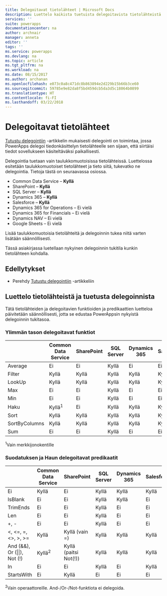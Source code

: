 ```yaml
---
title: Delegoitavat tietolähteet | Microsoft Docs
description: Luettelo kaikista tuetuista delegoitavista tietolähteistä
services: ''
suite: powerapps
documentationcenter: na
author: archnair
manager: anneta
editor: ''
tags: ''
ms.service: powerapps
ms.devlang: na
ms.topic: article
ms.tgt_pltfrm: na
ms.workload: na
ms.date: 08/15/2017
ms.author: archanan
ms.openlocfilehash: e073c0a8c471dc8b863894e2d229b15b66b3ce60
ms.sourcegitcommit: 59785e9e82da8f5bd459dcb5da3d5c18064b0899
ms.translationtype: HT
ms.contentlocale: fi-FI
ms.lasthandoff: 03/22/2018
---
```

# <a name="delegable-data-sources"></a>Delegoitavat tietolähteet
[Tutustu delegointiin](delegation-overview.md) -artikkelin mukaisesti delegointi on toimintaa, jossa PowerApps delegoi tiedonkäsittelyn tietolähteelle sen sijaan, että siirtäisi tiedot sovellukseen käsiteltäväksi paikallisesti.

Delegointia tuetaan vain taulukkomuotoisissa tietolähteissä. Luettelossa esitetään taulukkomuotoiset tietolähteet ja tieto siitä, tukevatko ne delegointia. Tietoja tästä on seuraavassa osiossa.

* Common Data Service – **Kyllä**
* SharePoint – **Kyllä**
* SQL Server – **Kyllä**
* Dynamics 365 – **Kyllä**
* Salesforce – **Kyllä**
* Dynamics 365 for Operations – Ei vielä
* Dynamics 365 for Financials – Ei vielä
* Dynamics NAV – Ei vielä
* Google Sheets – Ei vielä

Lisää taulukkomuotoisia tietolähteitä ja delegoinnin tukea niitä varten lisätään säännöllisesti.

Tässä asiakirjassa luetellaan nykyinen delegoinnin tukitila kunkin tietolähteen kohdalla.

## <a name="prerequisites"></a>Edellytykset

* Perehdy [Tutustu delegointiin](delegation-overview.md) -artikkeliin

## <a name="list-of-data-sources-and-supported-delegation"></a>Luettelo tietolähteistä ja tuetusta delegoinnista
Tätä tietolähteiden ja delegoitavien funktioiden ja predikaattien luetteloa päivitetään säännöllisesti, jotta se edustaa PowerAppsin nykyistä delegoinnin tukitasoa.

### <a name="top-level-delegable-functions"></a>Ylimmän tason delegoitavat funktiot
| &nbsp; | Common Data Service | SharePoint | SQL Server | Dynamics 365 | Salesforce |
| --- | --- | --- | --- | --- | --- |
| Average |Ei |Ei |Kyllä |Ei |Ei |
| Filter |Kyllä |Kyllä |Kyllä |Kyllä |Kyllä |
| LookUp |Kyllä |Kyllä |Kyllä |Kyllä |Kyllä |
| Max |Ei |Ei |Kyllä |Ei |Ei |
| Min |Ei |Ei |Kyllä |Ei |Ei |
| Haku |Kyllä<sup>1</sup> |Ei |Kyllä |Kyllä |Kyllä |
| Sort |Kyllä |Kyllä |Kyllä |Kyllä |Kyllä |
| SortByColumns |Kyllä |Kyllä |Kyllä |Kyllä |Kyllä |
| Sum |Ei |Ei |Kyllä |Ei |Ei |

<sup>1</sup>Vain merkkijonokentille

### <a name="filter-and-lookup-delegable-predicates"></a>Suodatuksen ja Haun delegoitavat predikaatit
| &nbsp; | Common Data Service | SharePoint | SQL Server | Dynamics 365 | Salesforce |
| --- | --- | --- | --- | --- | --- |
| Ei |Kyllä |Ei |Kyllä |Kyllä |Kyllä |
| IsBlank |Ei |Ei |Kyllä |Kyllä |Ei |
| TrimEnds |Ei |Ei |Kyllä |Ei |Ei |
| Len |Ei |Ei |Kyllä |Ei |Ei |
| +, - |Ei |Ei |Kyllä |Ei |Ei |
| <, <=, =, <>, >, >= |Kyllä |Kyllä (vain =) |Kyllä |Kyllä |Kyllä |
| And (&&), Or (&#124;&#124;), Not (!) |Kyllä<sup>2</sup> |Kyllä (paitsi Not(!)) |Kyllä |Kyllä |Kyllä |
| In |Ei |Ei |Kyllä |Ei |Kyllä |
| StartsWith |Ei |Kyllä |Ei |Ei |Ei |

<sup>2</sup>Vain operaattoreille. And-/Or-/Not-funktiota ei delegoida.
